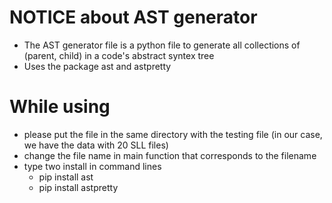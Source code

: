 # NOTICE about AST generator
  - The AST generator file is a python file to generate all collections of (parent, child) in a code's abstract syntex tree
  - Uses the package ast and astpretty

# While using
  - please put the file in the same directory with the testing file (in our case, we have the data with 20 SLL files)
  - change the file name in main function that corresponds to the filename
  - type two install in command lines
    - pip install ast
    - pip install astpretty
  
  
  
